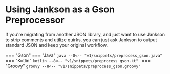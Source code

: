 # Using Jankson as a Gson Preprocessor

If you're migrating from another JSON library,
and just want to use Jankson to strip comments and utilize quirks,
you can just ask Jankson to output standard JSON and keep your original workflow.

=== "Gson"
    === "Java"
        ```java
        --8<-- "v1/snippets/preprocess_gson.java"
        ```
    === "Kotlin"
        ```kotlin
        --8<-- "v1/snippets/preprocess_gson.kt"
        ```
    === "Groovy"
        ```groovy
        --8<-- "v1/snippets/preprocess_gson.groovy"
        ```
<!-- I can't be bothered to learn another library. Create these snippets and uncomment this block if you want to.
=== "Jackson"
    === "Java"
        ```java
        --8<-- "v1/snippets/preprocess_jackson.java"
        ```
    === "Kotlin"
        ```kotlin
        --8<-- "v1/snippets/preprocess_jackson.kt"
        ```
    === "Groovy"
        ```groovy
        --8<-- "v1/snippets/preprocess_jackson.groovy"
        ```
-->
<!-- Or you could just switch to Jankson. I'm not judging, who's judging? Not me. -->
